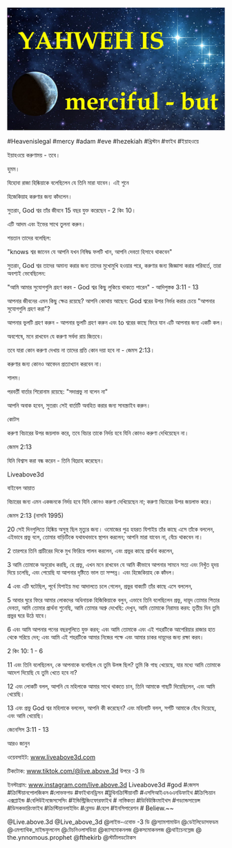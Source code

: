 ![Video cover image](../cover.jpg "cover photo")

#Heavenislegal #mercy #adam #eve #hezekiah #খ্রিস্টান #ফাইথ #ইয়াহওয়ে

ইয়াহওয়ে করুণাময় - তবে।

হুমম।

যিহোবা রাজা হিষ্কিয়াকে বলেছিলেন যে তিনি মারা যাবেন। এই শুনে

হিজেকিয়াহ করুণার জন্য কাঁদলেন।

সুতরাং, God শ্বর তাঁর জীবনে 15 বছর যুক্ত করেছেন - 2 কিং 10।

এটি আদম এবং ইভের সাথে তুলনা করুন।

শয়তান তাদের বলেছিল:

"knows শ্বর জানেন যে আপনি যখন নিষিদ্ধ ফলটি খান, আপনি দেবতা হিসাবে থাকবেন"

সুতরাং, God শ্বর তাদের অমান্য করার জন্য তাদের মুখোমুখি হওয়ার পরে, করুণার জন্য জিজ্ঞাসা করার পরিবর্তে, তারা অবশ্যই ভেবেছিলেন:

"আমি আমার সুযোগগুলি গ্রহণ করব - God শ্বর কিছু লুকিয়ে থাকতে পারেন" - আদিপুস্তক 3:11 - 13

আপনার জীবনের এমন কিছু ক্ষেত্র রয়েছে? আপনি কোথায় আছেন: God শ্বরের উপর নির্ভর করার চেয়ে "আপনার সুযোগগুলি গ্রহণ করা"?

আপনার ভুলটি গ্রহণ করুন - আপনার ভুলটি গ্রহণ করুন এবং to শ্বরের কাছে ফিরে যান এটি আপনার জন্য একটি কল।

অবশেষে, মনে রাখবেন যে করুণা সর্বদা রায় জিতবে।

তবে যারা কোন করুণা দেখায় না তাদের প্রতি কোন দয়া হবে না - জেমস 2:13।

করুণার জন্য কোনও আবেদন প্রত্যাখ্যান করবেন না।

শালম।

পরবর্তী বার্তার শিরোনাম রয়েছে: "সদাপ্রভু না বলেন না"

আপনি অবাক হবেন, সুতরাং সেই বার্তাটি অবহিত করার জন্য সাবস্ক্রাইব করুন।

কোটস

করুণা বিচারের উপর জয়লাভ করে, তবে বিচার তাকে নির্দয় হবে যিনি কোনও করুণা দেখিয়েছেন না।

জেমস 2:13

যিনি বিশ্বাস করা বন্ধ করেন - তিনি বিদ্রোহ করেছেন।

Liveabove3d

বাইবেল আয়াত

বিচারের জন্য এমন একজনকে নির্দয় হবে যিনি কোনও করুণা দেখিয়েছেন না; করুণা বিচারের উপর জয়লাভ করে।

জেমস 2:13 (নাসবি 1995)

20 সেই দিনগুলিতে হিষ্কিয় অসুস্থ ছিল মৃত্যুর জন্য। ওমোজের পুত্র হযরত যিশাইয় তাঁর কাছে এসে তাঁকে বললেন, এইভাবে প্রভু বলে, তোমার বাড়িটিকে যথাযথভাবে স্থাপন করলেন; আপনি মারা যাবেন না, বেঁচে থাকবেন না।

2 তারপরে তিনি প্রাচীরের দিকে মুখ ফিরিয়ে পালন করলেন, এবং প্রভুর কাছে প্রার্থনা করলেন,

3 আমি তোমাকে অনুরোধ করছি, হে প্রভু, এখন মনে রাখবেন যে আমি কীভাবে আপনার সামনে সত্য এবং নিখুঁত হৃদয় দিয়ে চলেছি, এবং পেয়েছি যা আপনার দৃষ্টিতে ভাল তা সম্পন্ন। এবং হিজেকিয়াহ কে কাঁদল।

4 এবং এটি ঘটেছিল, পূর্বে যিশাইয় মধ্য আদালতে চলে গেলেন, প্রভুর বাক্যটি তাঁর কাছে এসে বললেন,

5 আবার ঘুরে ফিরে আমার লোকদের অধিনায়ক হিজিকিয়াকে বলুন, এভাবে তিনি বলেছিলেন প্রভু, দায়ূদ তোমার পিতার দেবতা, আমি তোমার প্রার্থনা শুনেছি, আমি তোমার অশ্রু দেখেছি: দেখুন, আমি তোমাকে নিরাময় করব: তৃতীয় দিন তুমি প্রভুর ঘরে উঠে যাবে।

6 এবং আমি আপনার পনের বছরগুলিতে যুক্ত করব; এবং আমি তোমাকে এবং এই শহরটিকে আশেরিয়ার রাজার হাত থেকে সরিয়ে দেব; এবং আমি এই শহরটিকে আমার নিজের পক্ষে এবং আমার চাকর দায়ূদের জন্য রক্ষা করব।

2 কিং 10: 1 - 6

11 এবং তিনি বলেছিলেন, কে আপনাকে বলেছিল যে তুমি উলঙ্গ ছিল? তুমি কি গাছ খেয়েছে, যার মধ্যে আমি তোমাকে আদেশ দিয়েছি যে তুমি খেতে হবে না?

12 এবং লোকটি বলল, আপনি যে মহিলাকে আমার সাথে থাকতে চান, তিনি আমাকে গাছটি দিয়েছিলেন, এবং আমি খেয়েছি।

13 এবং প্রভু God শ্বর মহিলাকে বললেন, আপনি কী করেছেন? এবং মহিলাটি বলল, সর্পটি আমাকে বেঁধে দিয়েছে, এবং আমি খেয়েছি।

জেনেসিস 3:11 - 13

আরও জানুন

ওয়েবসাইট: www.liveabove3d.com

টিকটোক: www.tiktok.com/@live.above.3d উপরে -3 ডি

ইনস্টাগ্রাম: www.instagram.com/live.above.3d Liveabove3d #god #জেসস #ক্রিস্টিয়ানপোলজিকস #লোভফগড #ফাইথানড্রিসন #ট্রুথিনক্রিস্টিয়ানটি #এসসিআইএনএএনডিফাইথ #ক্রিশ্চিয়ান এক্সপ্লাইন্ড #বেলিউইনজেসসেসিং #ইন্ডিস্ট্রিজিংফোরফাইথ # নাস্তিকতা #ডিবিউঙ্কিংমাইথস #গড্যান্ডসায়েন্স #ডিসকভারিংফাইথ #ক্রিস্টিয়ানলাইভিং #ব্লেসড #হোপ #ইনসিপারেশন # Beliew.~~

@Live.above.3d @Live_above_3d @লাইভ-এবোভ -3 ডি @স্যামশামাউন @ডেইলিডোসফডম @এমপ্যাথিক_মাইন্ডফুলনেস @টেচনিওলাসডিয়া @ক্যাসমোকনলজ @কসমোকনলজ @থাইচেনস্লেজ @ the.ynnomous.prophet @fthekirb @স্টার্টালডটোকস
